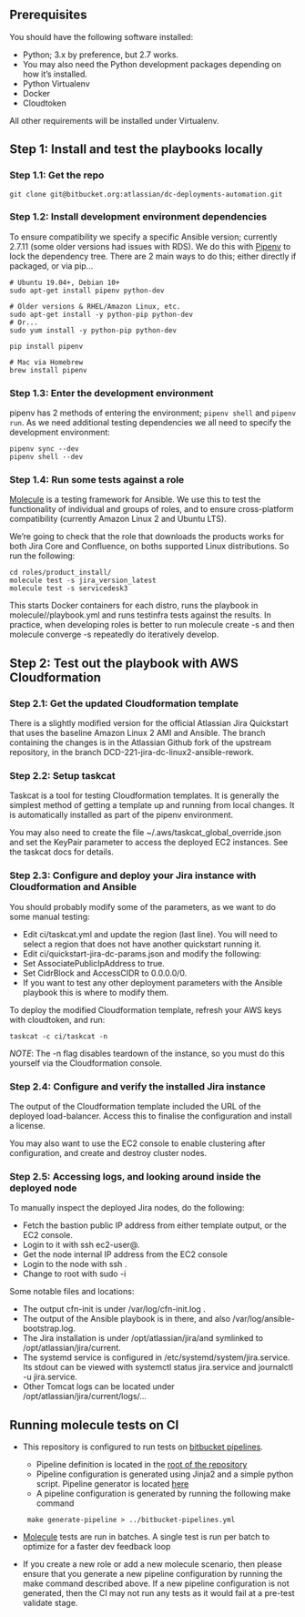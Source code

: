 ## Prerequisites

You should have the following software installed:
* Python; 3.x by preference, but 2.7 works.
 * You may also need the Python development packages depending on how it’s installed.
* Python Virtualenv
* Docker
* Cloudtoken

All other requirements will be installed under Virtualenv.

## Step 1: Install and test the playbooks locally

### Step 1.1: Get the repo

    git clone git@bitbucket.org:atlassian/dc-deployments-automation.git

### Step 1.2: Install development environment dependencies

To ensure compatibility we specify a specific Ansible version; currently 2.7.11
(some older versions had issues with RDS). We do this with
[Pipenv](https://docs.pipenv.org/) to lock the dependency tree. There are 2 main
ways to do this; either directly if packaged, or via pip...

    # Ubuntu 19.04+, Debian 10+
    sudo apt-get install pipenv python-dev
    
    # Older versions & RHEL/Amazon Linux, etc.
    sudo apt-get install -y python-pip python-dev
    # Or...
    sudo yum install -y python-pip python-dev

    pip install pipenv

    # Mac via Homebrew
    brew install pipenv

### Step 1.3: Enter the development environment

pipenv has 2 methods of entering the environment; `pipenv shell` and `pipenv
run`. As we need additional testing dependencies we all need to specify the
development environment:

    pipenv sync --dev
    pipenv shell --dev

### Step 1.4: Run some tests against a role

[Molecule](https://molecule.readthedocs.io/en/stable/) is a testing framework for Ansible. We use this to test the
functionality of individual and groups of roles, and to ensure cross-platform
compatibility (currently Amazon Linux 2 and Ubuntu LTS).

We’re going to check that the role that downloads the products works for both
Jira Core and Confluence, on boths supported Linux distributions. So run the
following:

    cd roles/product_install/
    molecule test -s jira_version_latest
    molecule test -s servicedesk3

This starts Docker containers for each distro, runs the playbook in
molecule/<scenario>/playbook.yml and runs testinfra tests against the
results. In practice, when developing roles is better to run molecule create -s
<scenario> and then molecule converge -s <scenario> repeatedly do iteratively
develop.

## Step 2: Test out the playbook with AWS Cloudformation

### Step 2.1: Get the updated Cloudformation template

There is a slightly modified version for the official Atlassian Jira Quickstart
that uses the baseline Amazon Linux 2 AMI and Ansible. The branch containing the
changes is in the Atlassian Github fork of the upstream repository, in the
branch DCD-221-jira-dc-linux2-ansible-rework.

### Step 2.2: Setup taskcat

Taskcat is a tool for testing Cloudformation templates. It is generally the
simplest method of getting a template up and running from local changes. It is
automatically installed as part of the pipenv environment.

You may also need to create the file ~/.aws/taskcat_global_override.json and set
the KeyPair parameter to access the deployed EC2 instances. See the taskcat docs
for details.

### Step 2.3: Configure and deploy your Jira instance with Cloudformation and Ansible

You should probably modify some of the parameters, as we want to do some manual testing:

* Edit ci/taskcat.yml and update the region (last line). You will need to select
  a region that does not have another quickstart running it.
* Edit ci/quickstart-jira-dc-params.json and modify the following:
 * Set AssociatePublicIpAddress to true.
 * Set CidrBlock and AccessCIDR to 0.0.0.0/0.
 * If you want to test any other deployment parameters with the Ansible playbook
   this is where to modify them.

To deploy the modified Cloudformation template, refresh your AWS keys with
cloudtoken, and run:

    taskcat -c ci/taskcat -n

*NOTE*: The -n flag disables teardown of the instance, so you must do this yourself via
the Cloudformation console.

### Step 2.4: Configure and verify the installed Jira instance

The output of the Cloudformation template included the URL of the deployed
load-balancer. Access this to finalise the configuration and install a license.

You may also want to use the EC2 console to enable clustering after
configuration, and create and destroy cluster nodes.

### Step 2.5: Accessing logs, and looking around inside the deployed node

To manually inspect the deployed Jira nodes, do the following:

* Fetch the bastion public IP address from either template output, or the EC2
  console.
* Login to it with ssh ec2-user@<ip-address>.
* Get the node internal IP address from the EC2 console
* Login to the node with ssh <ip-address>.
* Change to root with sudo -i

Some notable files and locations:

* The output cfn-init is under /var/log/cfn-init.log .
* The output of the Ansible playbook is in there, and also
  /var/log/ansible-bootstrap.log.
* The Jira installation is under /opt/atlassian/jira/<version>and symlinked to
  /opt/atlassian/jira/current.
* The systemd service is configured in /etc/systemd/system/jira.service. Its
  stdout can be viewed with systemctl status jira.service and journalctl -u
  jira.service.
* Other Tomcat logs can be located under /opt/atlassian/jira/current/logs/...

## Running molecule tests on CI
* This repository is configured to run tests on [bitbucket pipelines](https://bitbucket.org/atlassian/dc-deployments-automation/addon/pipelines/home).
    * Pipeline definition is located in the [root of the repository](https://bitbucket.org/atlassian/dc-deployments-automation/src/master/bitbucket-pipelines.yml)
    * Pipeline configuration is generated using Jinja2 and a simple python script. Pipeline generator is located [here](https://bitbucket.org/atlassian/dc-deployments-automation/src/master/pipeline_generator/)
    * A pipeline configuration is generated by running the following make command 
    ```
     make generate-pipeline > ../bitbucket-pipelines.yml
    ```  
    
* [Molecule](https://molecule.readthedocs.io/en/stable/) tests are run in batches. A single test is run per batch to optimize for a faster dev feedback loop

* If you create a new role or add a new molecule scenario, then please ensure that you generate a new pipeline configuration by running the make command described above. If a new pipeline configuration is not generated, then the CI may not run any tests as it would fail at a pre-test validate stage.